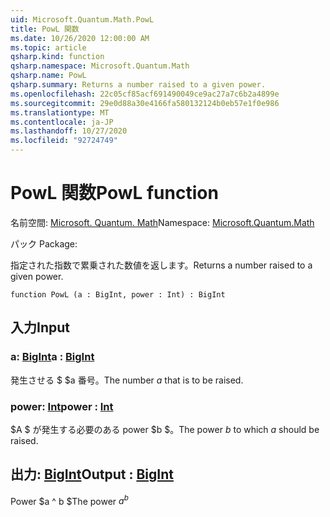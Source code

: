 ```yaml
---
uid: Microsoft.Quantum.Math.PowL
title: PowL 関数
ms.date: 10/26/2020 12:00:00 AM
ms.topic: article
qsharp.kind: function
qsharp.namespace: Microsoft.Quantum.Math
qsharp.name: PowL
qsharp.summary: Returns a number raised to a given power.
ms.openlocfilehash: 22c05cf85acf691490049ce9ac27a7c6b2a4899e
ms.sourcegitcommit: 29e0d88a30e4166fa580132124b0eb57e1f0e986
ms.translationtype: MT
ms.contentlocale: ja-JP
ms.lasthandoff: 10/27/2020
ms.locfileid: "92724749"
---
```

# <a name="powl-function"></a><span data-ttu-id="f5ea3-102">PowL 関数</span><span class="sxs-lookup"><span data-stu-id="f5ea3-102">PowL function</span></span>

<span data-ttu-id="f5ea3-103">名前空間: [Microsoft. Quantum. Math](xref:Microsoft.Quantum.Math)</span><span class="sxs-lookup"><span data-stu-id="f5ea3-103">Namespace: [Microsoft.Quantum.Math](xref:Microsoft.Quantum.Math)</span></span>

<span data-ttu-id="f5ea3-104">パック [](https://nuget.org/packages/)</span><span class="sxs-lookup"><span data-stu-id="f5ea3-104">Package: [](https://nuget.org/packages/)</span></span>


<span data-ttu-id="f5ea3-105">指定された指数で累乗された数値を返します。</span><span class="sxs-lookup"><span data-stu-id="f5ea3-105">Returns a number raised to a given power.</span></span>

```qsharp
function PowL (a : BigInt, power : Int) : BigInt
```


## <a name="input"></a><span data-ttu-id="f5ea3-106">入力</span><span class="sxs-lookup"><span data-stu-id="f5ea3-106">Input</span></span>

### <a name="a--bigint"></a><span data-ttu-id="f5ea3-107">a: [BigInt](xref:microsoft.quantum.lang-ref.bigint)</span><span class="sxs-lookup"><span data-stu-id="f5ea3-107">a : [BigInt](xref:microsoft.quantum.lang-ref.bigint)</span></span>

<span data-ttu-id="f5ea3-108">発生させる $ $a 番号。</span><span class="sxs-lookup"><span data-stu-id="f5ea3-108">The number $a$ that is to be raised.</span></span>


### <a name="power--int"></a><span data-ttu-id="f5ea3-109">power: [Int](xref:microsoft.quantum.lang-ref.int)</span><span class="sxs-lookup"><span data-stu-id="f5ea3-109">power : [Int](xref:microsoft.quantum.lang-ref.int)</span></span>

<span data-ttu-id="f5ea3-110">$A $ が発生する必要のある power $b $。</span><span class="sxs-lookup"><span data-stu-id="f5ea3-110">The power $b$ to which $a$ should be raised.</span></span>



## <a name="output--bigint"></a><span data-ttu-id="f5ea3-111">出力: [BigInt](xref:microsoft.quantum.lang-ref.bigint)</span><span class="sxs-lookup"><span data-stu-id="f5ea3-111">Output : [BigInt](xref:microsoft.quantum.lang-ref.bigint)</span></span>

<span data-ttu-id="f5ea3-112">Power $a ^ b $</span><span class="sxs-lookup"><span data-stu-id="f5ea3-112">The power $a^b$</span></span>
